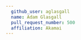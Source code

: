 ```yaml
---
  github_user: aglasgall
  name: Adam Glasgall
  pull_request_number: 500
  affiliation: Akamai
---
```

